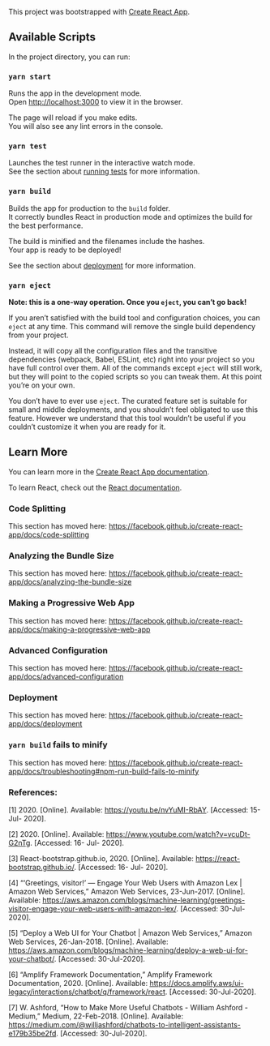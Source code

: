 This project was bootstrapped with [Create React App](https://github.com/facebook/create-react-app).

## Available Scripts

In the project directory, you can run:

### `yarn start`

Runs the app in the development mode.<br />
Open [http://localhost:3000](http://localhost:3000) to view it in the browser.

The page will reload if you make edits.<br />
You will also see any lint errors in the console.

### `yarn test`

Launches the test runner in the interactive watch mode.<br />
See the section about [running tests](https://facebook.github.io/create-react-app/docs/running-tests) for more information.

### `yarn build`

Builds the app for production to the `build` folder.<br />
It correctly bundles React in production mode and optimizes the build for the best performance.

The build is minified and the filenames include the hashes.<br />
Your app is ready to be deployed!

See the section about [deployment](https://facebook.github.io/create-react-app/docs/deployment) for more information.

### `yarn eject`

**Note: this is a one-way operation. Once you `eject`, you can’t go back!**

If you aren’t satisfied with the build tool and configuration choices, you can `eject` at any time. This command will remove the single build dependency from your project.

Instead, it will copy all the configuration files and the transitive dependencies (webpack, Babel, ESLint, etc) right into your project so you have full control over them. All of the commands except `eject` will still work, but they will point to the copied scripts so you can tweak them. At this point you’re on your own.

You don’t have to ever use `eject`. The curated feature set is suitable for small and middle deployments, and you shouldn’t feel obligated to use this feature. However we understand that this tool wouldn’t be useful if you couldn’t customize it when you are ready for it.

## Learn More

You can learn more in the [Create React App documentation](https://facebook.github.io/create-react-app/docs/getting-started).

To learn React, check out the [React documentation](https://reactjs.org/).

### Code Splitting

This section has moved here: https://facebook.github.io/create-react-app/docs/code-splitting

### Analyzing the Bundle Size

This section has moved here: https://facebook.github.io/create-react-app/docs/analyzing-the-bundle-size

### Making a Progressive Web App

This section has moved here: https://facebook.github.io/create-react-app/docs/making-a-progressive-web-app

### Advanced Configuration

This section has moved here: https://facebook.github.io/create-react-app/docs/advanced-configuration

### Deployment

This section has moved here: https://facebook.github.io/create-react-app/docs/deployment

### `yarn build` fails to minify

This section has moved here: https://facebook.github.io/create-react-app/docs/troubleshooting#npm-run-build-fails-to-minify


### References:
[1] 2020. [Online]. Available: https://youtu.be/nvYuMI-RbAY. [Accessed: 15- Jul- 2020].

[2] 2020. [Online]. Available: https://www.youtube.com/watch?v=vcuDt-G2nTg. [Accessed: 16- Jul- 2020].

[3] React-bootstrap.github.io, 2020. [Online]. Available: https://react-bootstrap.github.io/. [Accessed: 16- Jul- 2020].

[4] “‘Greetings, visitor!’ — Engage Your Web Users with Amazon Lex | Amazon Web Services,” Amazon Web Services, 23-Jun-2017. [Online]. Available: https://aws.amazon.com/blogs/machine-learning/greetings-visitor-engage-your-web-users-with-amazon-lex/. [Accessed: 30-Jul-2020].

[5] “Deploy a Web UI for Your Chatbot  | Amazon Web Services,” Amazon Web Services, 26-Jan-2018. [Online]. Available: https://aws.amazon.com/blogs/machine-learning/deploy-a-web-ui-for-your-chatbot/. [Accessed: 30-Jul-2020].

[6] “Amplify Framework Documentation,” Amplify Framework Documentation, 2020. [Online]. Available: https://docs.amplify.aws/ui-legacy/interactions/chatbot/q/framework/react. [Accessed: 30-Jul-2020].

[7] W. Ashford, “How to Make More Useful Chatbots - William Ashford - Medium,” Medium, 22-Feb-2018. [Online]. Available: https://medium.com/@willjashford/chatbots-to-intelligent-assistants-e179b35be2fd. [Accessed: 30-Jul-2020].
‌
‌
‌
‌
